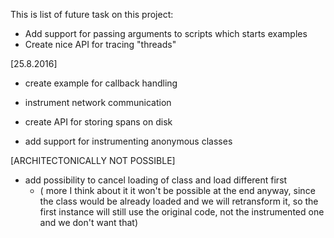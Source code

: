 This is list of future task on this project:
  
- Add support for passing arguments to scripts which starts examples
- Create nice API for tracing "threads"

[25.8.2016]
- create example for callback handling
- instrument network communication
- create API for storing spans on disk

- add support for instrumenting anonymous classes

[ARCHITECTONICALLY NOT POSSIBLE]
- add possibility to cancel loading of class and load different first
  - ( more I think about it it won't be possible at the end anyway,
      since the class would be already loaded and we will retransform it,
      so the first instance will still use the original code, not the instrumented
      one and we don't want that)